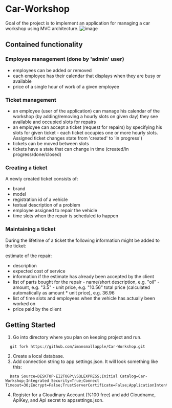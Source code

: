 # Car-Workshop
Goal of the project is to implement an application for managing a car workshop using MVC architecture.
![image](https://github.com/imansmallapple/Car-Workshop/assets/82216261/31cdcf00-d5d3-49ce-9651-b97b9d2ad3fa)

## Contained functionality
### Employee management (done by 'admin' user)

* employees can be added or removed
* each employee has their calendar that displays when they are busy or available
* price of a single hour of work of a given employee
### Ticket management

* an employee (user of the application) can manage his calendar of the workshop (by adding/removing a hourly slots on given day)
they see available and occupied slots for repairs
* an employee can accept a ticket (request for repairs) by specifying his slots for given ticket - each ticket occupies one or more hourly slots. Assigned ticket changes state from 'created' to 'in progress')
* tickets can be moved between slots
* tickets have a state that can change in time (created/in progress/done/closed)
### Creating a ticket

A newly created ticket consists of:
* brand
* model
* registration id of a vehicle
* textual description of a problem
* employee assigned to repair the vehicle
* time slots when the repair is scheduled to happen
### Maintaining a ticket

During the lifetime of a ticket the following information might be added to the ticket:

estimate of the repair:
* description
* expected cost of service
* information if the estimate has already been accepted by the client
* list of parts bought for the repair - name/short description, e.g. "oil" - amount, e.g. "3.5" - unit price, e.g. "10.56"
total price (calculated automatically as amount * unit price), e.g. 36.96
* list of time slots and employees when the vehicle has actually been worked on
* price paid by the client

## Getting Started
1. Go into directory where you plan on keeping project and run.
```
  git fork https://github.com/imansmallapple/Car-Workshop.git
```
2. Create a local database.
3. Add connection string to app settings.json. It will look something like this:
```
  Data Source=DESKTOP-EI2TOGP\\SQLEXPRESS;Initial Catalog=Car-Workshop;Integrated Security=True;Connect Timeout=30;Encrypt=False;TrustServerCertificate=False;ApplicationIntent=ReadWrite;MultiSubnetFailover=False
```
4. Register for a Cloudinary Account (%100 free) and add Cloudname, ApiKey, and Api secret to appsettings.json.
